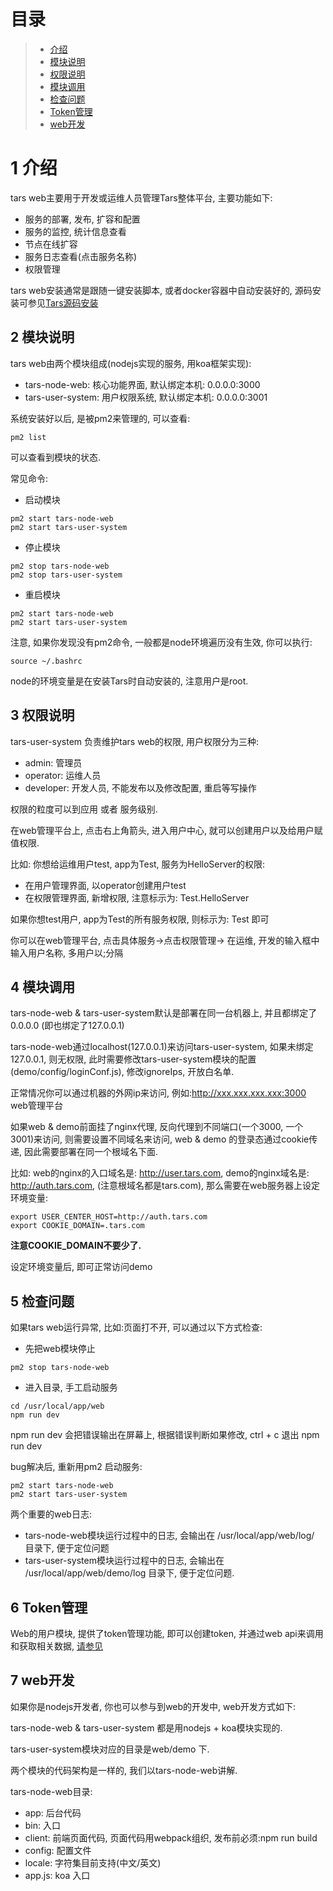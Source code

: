 
# 目录
> * [介绍](#chapter-1)
> * [模块说明](#chapter-2)
> * [权限说明](#chapter-3)
> * [模块调用](#chapter-4)
> * [检查问题](#chapter-5)
> * [Token管理](#chapter-6)
> * [web开发](#chapter-7)

# 1 <a id="chapter-1"></a>介绍

tars web主要用于开发或运维人员管理Tars整体平台, 主要功能如下:
- 服务的部署, 发布, 扩容和配置
- 服务的监控, 统计信息查看
- 节点在线扩容
- 服务日志查看(点击服务名称)
- 权限管理

tars web安装通常是跟随一键安装脚本, 或者docker容器中自动安装好的, 源码安装可参见[Tars源码安装](source.md)

## 2 <a id="chapter-2"></a>模块说明

tars web由两个模块组成(nodejs实现的服务, 用koa框架实现):
- tars-node-web: 核心功能界面, 默认绑定本机: 0.0.0.0:3000 
- tars-user-system: 用户权限系统, 默认绑定本机: 0.0.0.0:3001

系统安装好以后, 是被pm2来管理的, 可以查看:
```
pm2 list
```

可以查看到模块的状态.

常见命令:
- 启动模块
```
pm2 start tars-node-web
pm2 start tars-user-system
```

- 停止模块
```
pm2 stop tars-node-web
pm2 stop tars-user-system
```
- 重启模块
```
pm2 start tars-node-web
pm2 start tars-user-system
```

注意, 如果你发现没有pm2命令, 一般都是node环境遍历没有生效, 你可以执行:
```
source ~/.bashrc
```

node的环境变量是在安装Tars时自动安装的, 注意用户是root.

## 3 <a id="chapter-3"></a>权限说明

tars-user-system 负责维护tars web的权限, 用户权限分为三种:
- admin: 管理员
- operator: 运维人员
- developer: 开发人员, 不能发布以及修改配置, 重启等写操作

权限的粒度可以到应用 或者 服务级别.

在web管理平台上, 点击右上角箭头, 进入用户中心, 就可以创建用户以及给用户赋值权限.

比如: 你想给运维用户test, app为Test, 服务为HelloServer的权限:
- 在用户管理界面, 以operator创建用户test
- 在权限管理界面, 新增权限, 注意标示为: Test.HelloServer

如果你想test用户, app为Test的所有服务权限, 则标示为: Test 即可

你可以在web管理平台, 点击具体服务->点击权限管理-> 在运维, 开发的输入框中输入用户名称, 多用户以;分隔


## 4 <a id="chapter-4"></a>模块调用

tars-node-web & tars-user-system默认是部署在同一台机器上, 并且都绑定了0.0.0.0 (即也绑定了127.0.0.1)

tars-node-web通过localhost(127.0.0.1)来访问tars-user-system, 如果未绑定127.0.0.1, 则无权限, 此时需要修改tars-user-system模块的配置(demo/config/loginConf.js), 修改ignoreIps, 开放白名单.

正常情况你可以通过机器的外网ip来访问, 例如:http://xxx.xxx.xxx.xxx:3000 web管理平台

如果web & demo前面挂了nginx代理, 反向代理到不同端口(一个3000, 一个3001)来访问, 则需要设置不同域名来访问, web & demo 的登录态通过cookie传递, 因此需要部署在同一个根域名下面.

比如: web的nginx的入口域名是: http://user.tars.com, demo的nginx域名是: http://auth.tars.com, (注意根域名都是tars.com), 那么需要在web服务器上设定环境变量:

```
export USER_CENTER_HOST=http://auth.tars.com
export COOKIE_DOMAIN=.tars.com
```

**注意COOKIE_DOMAIN不要少了.**

设定环境变量后, 即可正常访问demo

## 5 <a id="chapter-5"></a>检查问题

如果tars web运行异常, 比如:页面打不开, 可以通过以下方式检查:

- 先把web模块停止
```
pm2 stop tars-node-web
```

- 进入目录, 手工启动服务
```
cd /usr/local/app/web
npm run dev
```

npm run dev 会把错误输出在屏幕上, 根据错误判断如果修改, ctrl + c 退出 npm run dev

bug解决后, 重新用pm2 启动服务:
```
pm2 start tars-node-web
pm2 start tars-user-system
```

两个重要的web日志:
- tars-node-web模块运行过程中的日志, 会输出在 /usr/local/app/web/log/ 目录下, 便于定位问题
- tars-user-system模块运行过程中的日志, 会输出在 /usr/local/app/web/demo/log 目录下, 便于定位问题.

## 6 <a id="chapter-6"></a>Token管理

Web的用户模块, 提供了token管理功能, 即可以创建token, 并通过web api来调用和获取相关数据, [请参见](../dev/tars-web-api.md)

## 7 <a id="chapter-7"></a>web开发

如果你是nodejs开发者, 你也可以参与到web的开发中, web开发方式如下:

tars-node-web & tars-user-system 都是用nodejs + koa模块实现的.

tars-user-system模块对应的目录是web/demo 下.

两个模块的代码架构是一样的, 我们以tars-node-web讲解.

tars-node-web目录:
- app: 后台代码
- bin: 入口
- client: 前端页面代码, 页面代码用webpack组织, 发布前必须:npm run build
- config: 配置文件
- locale: 字符集目前支持(中文/英文)
- app.js: koa 入口
